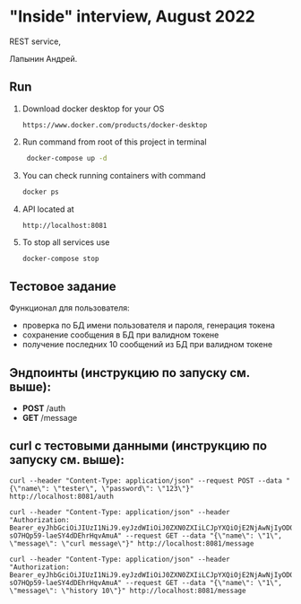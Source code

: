 # "Inside" interview, August 2022

REST service, 

Лапынин Андрей.

## Run

1. Download docker desktop for your OS

   ```
   https://www.docker.com/products/docker-desktop
   ```

2. Run command from root of this project in terminal

   ```bash
    docker-compose up -d
   ```

3. You can check running containers with command

   ```bash
   docker ps
   ```   
4. API located at

    ```
    http://localhost:8081
    ```
5. To stop all services use

   ```bash
   docker-compose stop
   ```         

## Тестовое задание
Функционал для пользователя:
- проверка по БД имени пользователя и пароля, генерация токена
- сохранение сообщения в БД при валидном токене
- получение последних 10 сообщений из БД при валидном токене

## Эндпоинты (инструкцию по запуску см. выше):
* **POST** /auth
* **GET**  /message

## curl c тестовыми данными (инструкцию по запуску см. выше):
```
curl --header "Content-Type: application/json" --request POST --data "{\"name\": \"tester\", \"password\": \"123\"}" http://localhost:8081/auth
```
```
curl --header "Content-Type: application/json" --header "Authorization: Bearer_eyJhbGciOiJIUzI1NiJ9.eyJzdWIiOiJ0ZXN0ZXIiLCJpYXQiOjE2NjAwNjIyODQsImV4cCI6MTY2MDE0ODY4NH0.0xdr_a9LWSm6eCJ-sO7HQp59-laeSY4dDEhrHqvAmuA" --request GET --data "{\"name\": \"1\", \"message\": \"curl message\"}" http://localhost:8081/message
```
```
curl --header "Content-Type: application/json" --header "Authorization: Bearer_eyJhbGciOiJIUzI1NiJ9.eyJzdWIiOiJ0ZXN0ZXIiLCJpYXQiOjE2NjAwNjIyODQsImV4cCI6MTY2MDE0ODY4NH0.0xdr_a9LWSm6eCJ-sO7HQp59-laeSY4dDEhrHqvAmuA" --request GET --data "{\"name\": \"1\", \"message\": \"history 10\"}" http://localhost:8081/message
```
